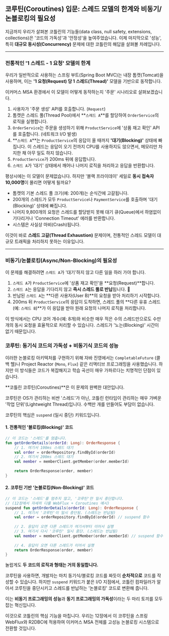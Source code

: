## 코루틴(Coroutines) 입문: 스레드 모델의 한계와 비동기/논블로킹의 필요성

지금까지 우리가 살펴본 코틀린의 기능들(data class, null safety, extensions, collections)은 '코드의 가독성'과 '안정성'을 높여주었습니다. 이제 마지막으로 '성능', 특히 **대규모 동시성(Concurrency)** 문제에 대한 코틀린의 해답을 살펴볼 차례입니다.

-----

### 전통적인 '1 스레드 - 1 요청' 모델의 한계

우리가 일반적으로 사용하는 스프링 부트(Spring Boot MVC)는 내장 톰캣(Tomcat)을 사용하며, 이는 **'1 요청(Request) 당 1 스레드(Thread)'** 모델을 기반으로 동작합니다.

이커머스 MSA 환경에서 이 모델이 어떻게 동작하는지 '주문' 시나리오로 살펴보겠습니다.

1.  사용자가 '주문 생성' API를 호출합니다. (`Request`)
2.  톰캣은 스레드 풀(Thread Pool)에서 \*\*`스레드 A`\*\*를 할당하여 `OrderService`의 로직을 실행합니다.
3.  `OrderService`는 주문을 생성하기 위해 `ProductService`에 '상품 재고 확인' API를 호출합니다. (네트워크 I/O 발생)
4.  \*\*`스레드 A`\*\*는 `ProductService`의 응답이 올 때까지 **'대기(Blocking)'** 상태에 빠집니다. 이 스레드는 응답이 오기 전까지 CPU를 사용하지도 않으면서, 메모리만 차지한 채 아무 일도 하지 않습니다.
5.  `ProductService`가 200ms 뒤에 응답합니다.
6.  `스레드 A`가 '대기' 상태에서 깨어나 나머지 로직을 처리하고 응답을 반환합니다.

평상시에는 이 모델이 문제없습니다. 하지만 '블랙 프라이데이' 세일로 **동시 접속자 10,000명**이 몰리면 어떻게 될까요?

  * 톰캣의 기본 스레드 풀 크기(예: 200개)는 순식간에 고갈됩니다.
  * 200개의 스레드가 모두 `ProductService`나 `PaymentService`를 호출하며 '대기(Blocking)' 상태에 빠집니다.
  * 나머지 9,800개의 요청은 스레드를 할당받지 못해 대기 큐(Queue)에서 하염없이 기다리거나 'Connection Timeout' 에러를 반환합니다.
  * 시스템은 사실상 마비(Crash)됩니다.

이것이 바로 **스레드 고갈(Thread Exhaustion)** 문제이며, 전통적인 스레드 모델이 대규모 트래픽을 처리하지 못하는 이유입니다.

-----

### 비동기/논블로킹(Async/Non-Blocking)의 필요성

이 문제를 해결하려면 `스레드 A`가 '대기'하지 않고 다른 일을 하러 가야 합니다.

1.  `스레드 A`가 `ProductService`에 '상품 재고 확인'을 \*\*요청(Request)\*\*합니다.
2.  `스레드 A`는 응답을 기다리지 않고 **즉시 스레드 풀로 반납**됩니다. 🚀
3.  반납된 `스레드 A`는 \*\*다른 사용자(User B)\*\*의 요청을 받아 처리하기 시작합니다.
4.  200ms 뒤 `ProductService`의 응답이 도착하면, 스레드 풀의 \*\*다른 유휴 스레드(예: `스레드 B`)\*\*가 이 응답을 받아 원래 요청의 나머지 로직을 처리합니다.

이 방식에서는 CPU 코어 개수(예: 8개)와 비슷한 매우 적은 수의 스레드만으로도 수만 개의 동시 요청을 효율적으로 처리할 수 있습니다. 스레드가 '노는(Blocking)' 시간이 없기 때문입니다.

### 코루틴: 동기식 코드의 가독성 + 비동기식 코드의 성능

이러한 논블로킹 아키텍처를 구현하기 위해 자바 진영에서는 `CompletableFuture` (콜백 헬)나 Project Reactor (`Mono`, `Flux`) 같은 리액티브 프로그래밍을 사용했습니다. 하지만 이 방식들은 코드가 복잡해지고 학습 곡선이 매우 가파르다는 치명적인 단점이 있습니다.

\*\*코틀린 코루틴(Coroutines)\*\*은 이 문제의 완벽한 대안입니다.

코루틴은 OS가 관리하는 비싼 '스레드'가 아닌, 코틀린 런타임이 관리하는 매우 가벼운 '작업 단위'(Lightweight Thread)입니다. 수백만 개를 만들어도 부담이 없습니다.

코루틴의 핵심은 `suspend` (일시 중단) 키워드입니다.

#### 1\. 전통적인 '블로킹(Blocking)' 코드

```kotlin
// 이 코드는 '스레드'를 멈춥니다.
fun getOrderDetails(orderId: Long): OrderResponse {
    // 1. 여기서 100ms 스레드 대기
    val order = orderRepository.findById(orderId) 
    // 2. 여기서 200ms 스레드 대기
    val member = memberClient.getMember(order.memberId) 
    
    return OrderResponse(order, member)
}
```

#### 2\. 코루틴 기반 '논블로킹(Non-Blocking)' 코드

```kotlin
// 이 코드는 '스레드'를 멈추지 않고, '코루틴'만 일시 중단합니다.
// (12장에서 자세히 다룰 WebFlux + Coroutines 예시)
suspend fun getOrderDetails(orderId: Long): OrderResponse {
    // 1. 여기서 '코루틴'이 일시 중단됨. (스레드는 반납됨)
    val order = orderRepository.findById(orderId) // suspend 함수
    
    // 2. 응답이 오면 다른 스레드가 여기서부터 이어서 실행
    // 3. 여기서 다시 '코루틴' 일시 중단. (스레드는 반납됨)
    val member = memberClient.getMember(order.memberId) // suspend 함수
    
    // 4. 응답이 오면 다른 스레드가 이어서 실행
    return OrderResponse(order, member)
}
```

놀랍게도 **두 코드의 로직과 형태는 거의 동일합니다.**

코루틴을 사용하면, 개발자는 마치 동기식/블로킹 코드를 짜듯이 **순차적으로** 코드를 작성할 수 있습니다. 하지만 `suspend` 키워드가 붙은 I/O 지점에서, 코틀린 컴파일러가 알아서 코루틴을 중단시키고 스레드를 반납하는 '논블로킹' 코드로 변환해 줍니다.

이는 **비동기 프로그래밍의 성능**과 **동기 프로그래밍의 가독성**이라는 두 마리 토끼를 모두 잡는 혁신입니다.

이것으로 코틀린의 핵심 기능을 마칩니다. 우리는 12장에서 이 코루틴을 스프링 WebFlux와 R2DBC에 적용하여 이커머스 MSA 전체를 고성능 논블로킹 시스템으로 전환할 것입니다.